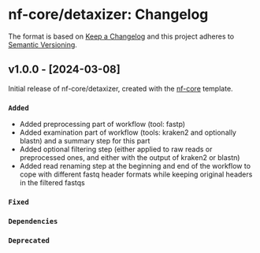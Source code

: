 # nf-core/detaxizer: Changelog

The format is based on [Keep a Changelog](https://keepachangelog.com/en/1.0.0/)
and this project adheres to [Semantic Versioning](https://semver.org/spec/v2.0.0.html).

## v1.0.0 - [2024-03-08]

Initial release of nf-core/detaxizer, created with the [nf-core](https://nf-co.re/) template.

### `Added`

- Added preprocessing part of workflow (tool: fastp)
- Added examination part of workflow (tools: kraken2 and optionally blastn) and a summary step for this part
- Added optional filtering step (either applied to raw reads or preprocessed ones, and either with the output of kraken2 or blastn)
- Added read renaming step at the beginning and end of the workflow to cope with different fastq header formats while keeping original headers in the filtered fastqs

### `Fixed`

### `Dependencies`

### `Deprecated`
